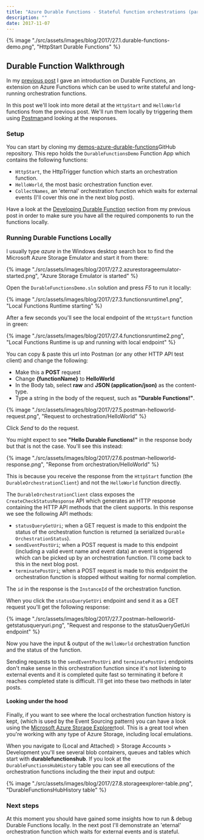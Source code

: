 ```yaml
---
title: "Azure Durable Functions - Stateful function orchestrations (part 2)"
description: ""
date: 2017-11-07
---
```


{% image "./src/assets/images/blog/2017/27.1.durable-functions-demo.png", "HttpStart Durable Functions" %}

## Durable Function Walkthrough

In my [previous post](/articles/durable-azure-functions-stateful-orchestrations) I gave an introduction on Durable Functions, an extension on Azure Functions which can be used to write stateful and long-running orchestration functions.

In this post we'll look into more detail at the `HttpStart` and `HelloWorld` functions from the previous post. We'll run them locally by triggering them using [Postman](https://www.getpostman.com/)and looking at the responses.

### Setup

You can start by cloning my [demos-azure-durable-functions](https://github.com/marcduiker/demos-azure-durable-functions.git)GitHub repository. This repo holds the `DurableFunctionsDemo` Function App which contains the following functions:

- `HttpStart`, the HttpTrigger function which starts an orchestration function.
- `HelloWorld`, the most basic orchestration function ever.
- `CollectNames`, an 'eternal' orchestration function which waits for external events (I'll cover this one in the next blog post).
 
Have a look at the [Developing Durable Function](/articles/durable-azure-functions-stateful-orchestrations#developing-durable-functions) section from my previous post in order to make sure you have all the required components to run the functions locally.

### Running Durable Functions Locally

I usually type _azure_ in the Windows desktop search box to find the Microsoft Azure Storage Emulator and start it from there:

{% image "./src/assets/images/blog/2017/27.2.azurestorageemulator-started.png", "Azure Storage Emulator is started" %}

Open the `DurableFunctionsDemo.sln` solution and press _F5_ to run it locally:

{% image "./src/assets/images/blog/2017/27.3.functionsruntime1.png", "Local Functions Runtime starting" %}

After a few seconds you'll see the local endpoint of the `HttpStart` function in green:

{% image "./src/assets/images/blog/2017/27.4.functionsruntime2.png", "Local Functions Runtime is up and running with local endpoint" %}

You can copy & paste this url into Postman (or any other HTTP API test client) and change the following:
   - Make this a __POST__ request
   - Change __{functionName}__ to __HelloWorld__
   - In the Body tab, select __raw__ and __JSON (application/json)__ as the content-type.
   - Type a string in the body of the request, such as __"Durable Functions!"__.

{% image "./src/assets/images/blog/2017/27.5.postman-helloworld-request.png", "Request to orchestration/HelloWorld" %}

Click _Send_ to do the request.

You might expect to see __"Hello Durable Functions!"__ in the response body but that is not the case. You'll see this instead:

{% image "./src/assets/images/blog/2017/27.6.postman-helloworld-response.png", "Reponse from orchestration/HelloWorld" %}

This is because you receive the response from the `HttpStart` function (the `DurableOrchestrationClient`) and not the `HelloWorld` function directly.

The `DurableOrchestrationClient` class exposes the `CreateCheckStatusResponse` API which generates an HTTP response containing the HTTP API methods that the client supports. In this response we see the following API methods:
- `statusQueryGetUri`; when a GET request is made to this endpoint the status of the orchestration function is returned (a serialized `Durable​Orchestration​Status`). 
- `sendEventPostUri`; when a POST request is made to this endpoint (including a valid event name and event data) an event is triggered which can be picked up by an orchestration function. I'll come back to this in the next blog post. 
- `terminatePostUri`; when a POST request is made to this endpoint the orchestration function is stopped without waiting for normal completion.

The `id` in the response is the `InstanceId` of the orchestration function.

When you click the `statusQueryGetUri` endpoint and send it as a GET request you'll get the following response:

{% image "./src/assets/images/blog/2017/27.7.postman-helloworld-getstatusqueryuri.png", "Request and response to the statusQueryGetUri endpoint" %}

Now you have the input & output of the `HelloWorld` orchestration function and the status of the function.

Sending requests to the `sendEventPostUri` and `terminatePostUri` endpoints don't make sense in this orchestration function since it's not listening to external events and it is completed quite fast so terminating it before it reaches completed state is difficult. I'll get into these two methods in later posts.

#### Looking under the hood

Finally, if you want to see where the local orchestration function history is kept, (which is used by the Event Sourcing pattern) you can have a look using the [Microsoft Azure Storage Explorer](https://azure.microsoft.com/en-us/features/storage-explorer/)tool. This is a great tool when you're working with any type of Azure Storage, including local emulations.

When you navigate to (Local and Attached) > Storage Accounts > Development you'll see several blob containers, queues and tables which start with __durablefunctionshub__. If you look at the `DurableFunctionsHubHistory` table you can see all executions of the orchestration functions including the their input and output: 

{% image "./src/assets/images/blog/2017/27.8.storageexplorer-table.png", "DurableFunctionsHubHistory table" %}

### Next steps

At this moment you should have gained some insights how to run & debug Durable Functions locally. In the next post I'll demonstrate an 'eternal' orchestration function which waits for external events and is stateful.